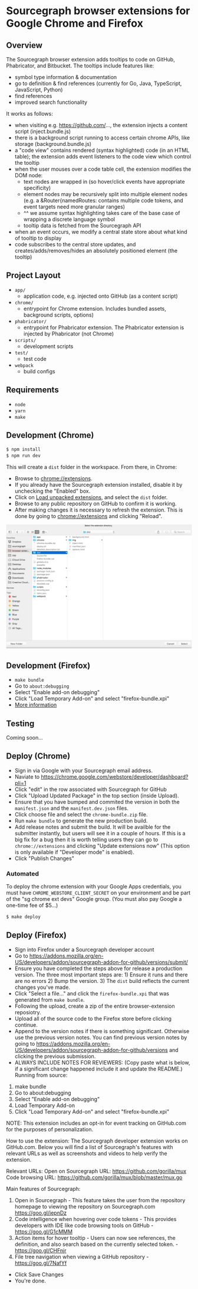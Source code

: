 # Sourcegraph browser extensions for Google Chrome and Firefox

## Overview

The Sourcegraph browser extension adds tooltips to code on GitHub, Phabricator, and Bitbucket.
The tooltips include features like:
  - symbol type information & documentation
  - go to definition & find references (currently for Go, Java, TypeScript, JavaScript, Python)
  - find references
  - improved search functionality

It works as follows:
  - when visiting e.g. https://github.com/..., the extension injects a content script (inject.bundle.js)
  - there is a background script running to access certain chrome APIs, like storage (background.bundle.js)
  - a "code view" contains rendered (syntax highlighted) code (in an HTML table); the extension adds event listeners to the code view which control the tooltip
  - when the user mouses over a code table cell, the extension modifies the DOM node:
    - text nodes are wrapped in <span> (so hover/click events have appropriate specificity)
    - element nodes may be recursively split into multiple element nodes (e.g. a <span>&Router{namedRoutes:<span> contains multiple code tokens, and event targets need more granular ranges)
    - ^^ we assume syntax highlighting takes care of the base case of wrapping a discrete language symbol
    - tooltip data is fetched from the Sourcegraph API
  - when an event occurs, we modify a central state store about what kind of tooltip to display
  - code subscribes to the central store updates, and creates/adds/removes/hides an absolutely positioned element (the tooltip)

## Project Layout

- `app/`
  - application code, e.g. injected onto GitHub (as a content script)
- `chrome/`
  - entrypoint for Chrome extension. Includes bundled assets, background scripts, options)
- `phabricator/`
  - entrypoint for Phabricator extension. The Phabricator extension is injected by Phabricator (not Chrome)
- `scripts/`
  - development scripts
- `test/`
  - test code
- `webpack`
  - build configs

## Requirements

- `node`
- `yarn`
- `make`

## Development (Chrome)

```bash
$ npm install
$ npm run dev
```

This will create a `dist` folder in the workspace. From there, in Chrome:

* Browse to [chrome://extensions](chrome://extensions).
* If you already have the Sourcegraph extension installed, disable it by unchecking the "Enabled" box.
* Click on [Load unpacked extensions](https://developer.chrome.com/extensions/getstarted#unpacked), and select the `dist` folder.
* Browse to any public repository on GitHub to confirm it is working.
* After making changes it is necessary to refresh the extension. This is done by going to [chrome://extensions](chrome://extensions) and clicking "Reload".

![Add dist folder](readme-load-extension-asset.png)

## Development (Firefox)

* `make bundle`
* Go to `about:debugging`
* Select "Enable add-on debugging"
* Click "Load Temporary Add-on" and select "firefox-bundle.xpi"
* [More information](https://developer.mozilla.org/en-US/docs/Tools/about:debugging#Add-ons)

## Testing

Coming soon...

## Deploy (Chrome)

- Sign in via Google with your Sourcegraph email address.
- Naviate to https://chrome.google.com/webstore/developer/dashboard?pli=1
- Click "edit" in the row associated with Sourcegraph for GitHub
- Click "Upload Updated Package" in the top section (inside Upload).
- Ensure that you have bumped and commited the version in both the `manifest.json` and the `manifest.dev.json` files.
- Click choose file and select the `chrome-bundle.zip` file.
- Run `make bundle` to generate the new production build.
- Add release notes and submit the build. It will be availble for the submitter instantly, but users will see it in a couple of hours. If this is a big fix for a bug then it is worth telling users they can go to `chrome://extensions` and clicking "Update extensions now" (This option is only available if "Developer mode" is enabled).
- Click "Publish Changes"

### Automated

To deploy the chrome extension with your Google Apps credentials, you must have `CHROME_WEBSTORE_CLIENT_SECRET` on your environment and
be part of the "sg chrome ext devs" Google group. (You must also pay Google a one-time fee of $5...)

```bash
$ make deploy
```

## Deploy (Firefox)

- Sign into Firefox under a Sourcegraph developer account
- Go to https://addons.mozilla.org/en-US/developers/addon/sourcegraph-addon-for-github/versions/submit/
- Ensure you have completed the steps above for release a production version. The three most important steps are: 1) Ensure it runs and there are no errors 2) Bump the version. 3) The `dist` build reflects the current changes you've made.
- Click "Select a file..." and click the `firefox-bundle.xpi` that was generated from `make bundle`.
- Following the upload, create a zip of the entire browser-extension reposiotry.
- Upload all of the source code to the Firefox store before clicking continue.
- Append to the version notes if there is something significant. Otherwise use the previous version notes. You can find previous version notes by going to https://addons.mozilla.org/en-US/developers/addon/sourcegraph-addon-for-github/versions and clicking the previous submission.
- ALWAYS INCLUDE NOTES FOR REVIEWERS: (Copy paste what is below, if a significant change happened include it and update the README.)
Running from source:
1) make bundle
3) Go to about:debugging
4) Select "Enable add-on debugging"
5) Load Temporary Add-on
6) Click "Load Temporary Add-on" and select "firefox-bundle.xpi"

NOTE: This extension includes an opt-in for event tracking on GitHub.com for the purposes of personalization.

How to use the extension:
The Sourcegraph developer extension works on GitHub.com. Below you will find a list of Sourcegraph's features with relevant URLs as well as screenshots and videos to help verify the extension.

Relevant URLs:
Open on Sourcegraph URL: https://github.com/gorilla/mux
Code browsing URL: https://github.com/gorilla/mux/blob/master/mux.go

Main features of Sourcegraph:
1) Open in Sourcegraph - This feature takes the user from the repository homepage to viewing the repository on Sourcegraph.com https://goo.gl/jepnDz
2) Code intelligence when hovering over code tokens - This provides developers with IDE like code browsing tools on GitHub - https://goo.gl/G1cMMM
3) Action items for hover tooltip - Users can now see references, the definition, and also search based on the currently selected token. -
https://goo.gl/CHFnjr
4) File tree navigation when viewing a GitHub repository - https://goo.gl/7NafYf
- Click Save Changes
- You're done.
